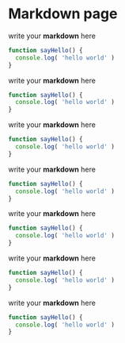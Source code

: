 # Markdown page

write your **markdown** here

```js
function sayHello() {
  console.log( 'hello world' )
}
```

write your **markdown** here

```js
function sayHello() {
  console.log( 'hello world' )
}
```

write your **markdown** here

```js
function sayHello() {
  console.log( 'hello world' )
}
```

write your **markdown** here

```js
function sayHello() {
  console.log( 'hello world' )
}
```

write your **markdown** here

```js
function sayHello() {
  console.log( 'hello world' )
}
```

write your **markdown** here

```js
function sayHello() {
  console.log( 'hello world' )
}
```

write your **markdown** here

```js
function sayHello() {
  console.log( 'hello world' )
}
```
